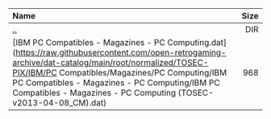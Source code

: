 |Name|Size|
|:---|---:|
|[..](../index.html)|DIR|
|[IBM PC Compatibles - Magazines - PC Computing.dat](https://raw.githubusercontent.com/open-retrogaming-archive/dat-catalog/main/root/normalized/TOSEC-PIX/IBM/PC Compatibles/Magazines/PC Computing/IBM PC Compatibles - Magazines - PC Computing/IBM PC Compatibles - Magazines - PC Computing (TOSEC-v2013-04-08_CM).dat)|968|
